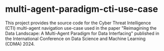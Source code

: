 # multi-agent-paradigm-cti-use-case
This project provides the source code for the Cyber Threat Intelligence (CTI) multi-agent navigation use-case used in the paper "Reimagining the Data Landscape: A Multi-Agent Paradigm for Data Interfacing" published in the International Conference on Data Science and Machine Learning (CDMA) 2024.
